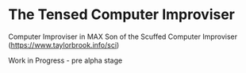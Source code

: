 # The Tensed Computer Improviser

Computer Improviser in MAX
Son of the Scuffed Computer Improviser (https://www.taylorbrook.info/sci)

Work in Progress - pre alpha stage
